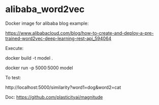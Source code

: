 # alibaba_word2vec

Docker image for alibaba blog example:

https://www.alibabacloud.com/blog/how-to-create-and-deploy-a-pre-trained-word2vec-deep-learning-rest-api_594064

Execute:

docker build -t model .

docker run -p 5000:5000 model


To test:

http://localhost:5000/similarity?word1=dog&word2=cat


Doc:
https://github.com/plasticityai/magnitude
